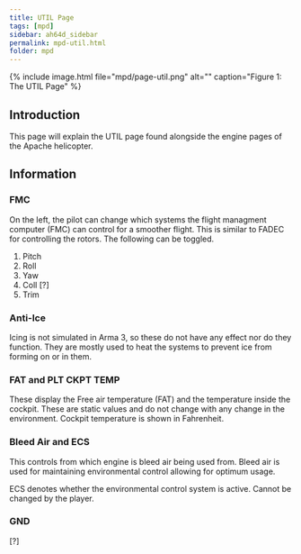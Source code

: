 ```yaml
---
title: UTIL Page
tags: [mpd]
sidebar: ah64d_sidebar
permalink: mpd-util.html
folder: mpd
---
```


{% include image.html file="mpd/page-util.png" alt="" caption="Figure 1: The UTIL Page" %}

## Introduction
This page will explain the UTIL page found alongside the engine pages of the Apache helicopter.

## Information

### FMC
On the left, the pilot can change which systems the flight managment computer (FMC) can control for a smoother flight. This is similar to FADEC for controlling the rotors. The following can be toggled.
1. Pitch
2. Roll
3. Yaw
4. Coll [?]
5. Trim

### Anti-Ice
Icing is not simulated in Arma 3, so these do not have any effect nor do they function. They are mostly used to heat the systems to prevent ice from forming on or in them.

### FAT and PLT CKPT TEMP
These display the Free air temperature (FAT) and the temperature inside the cockpit. These are static values and do not change with any change in the environment. Cockpit temperature is shown in Fahrenheit.

### Bleed Air and ECS
This controls from which engine is bleed air being used from. Bleed air is used for maintaining environmental control allowing for optimum usage.

ECS denotes whether the environmental control system is active. Cannot be changed by the player.

### GND
[?]